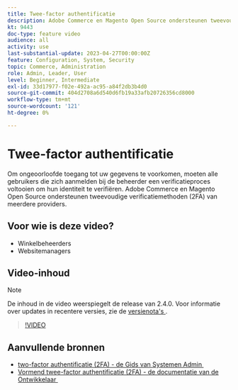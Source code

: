 ```yaml
---
title: Twee-factor authentificatie
description: Adobe Commerce en Magento Open Source ondersteunen tweevoudige verificatiemethoden (2FA) van meerdere providers. Leer hoe functies voor verificatie met twee factoren de beheerder van uw winkel helpen beveiligen.
kt: 9443
doc-type: feature video
audience: all
activity: use
last-substantial-update: 2023-04-27T00:00:00Z
feature: Configuration, System, Security
topic: Commerce, Administration
role: Admin, Leader, User
level: Beginner, Intermediate
exl-id: 33d17977-f02e-492a-ac95-a84f2db3b4d0
source-git-commit: 404d2708a6d540d6fb19a33afb20726356cd8000
workflow-type: tm+mt
source-wordcount: '121'
ht-degree: 0%

---
```


# Twee-factor authentificatie

Om ongeoorloofde toegang tot uw gegevens te voorkomen, moeten alle gebruikers die zich aanmelden bij de beheerder een verificatieproces voltooien om hun identiteit te verifiëren. Adobe Commerce en Magento Open Source ondersteunen tweevoudige verificatiemethoden (2FA) van meerdere providers.

## Voor wie is deze video?

- Winkelbeheerders
- Websitemanagers

## Video-inhoud

>[!NOTE]
>
>De inhoud in de video weerspiegelt de release van 2.4.0. Voor informatie over updates in recentere versies, zie de [&#x200B; versienota&#39;s &#x200B;](https://experienceleague.adobe.com/docs/commerce-operations/release/notes/overview.html?lang=nl-NL).

>[!VIDEO](https://video.tv.adobe.com/v/339104?quality=12&learn=on)

## Aanvullende bronnen

- [&#x200B; two-factor authentificatie (2FA) - de Gids van Systemen Admin &#x200B;](https://experienceleague.adobe.com/docs/commerce-admin/systems/security/2fa/security-two-factor-authentication.html?lang=nl-NL)
- [&#x200B; Vormend twee-factor authentificatie (2FA) - de documentatie van de Ontwikkelaar &#x200B;](https://developer.adobe.com/commerce/testing/functional-testing-framework/two-factor-authentication/)
